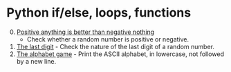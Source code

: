 # Python if/else, loops, functions

0. [Positive anything is better than negative nothing](0-positive_or_negative.py)
   - Check whether a random number is positive or negative.
1. [The last digit](1-last_digit.py) - Check the nature of the last  digit of
   a random number.
2. [The alphabet game](2-print_alphabet.py) - Print the ASCII alphabet,
   in lowercase, not followed by a new line.
